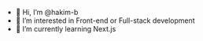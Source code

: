 - 👋 Hi, I’m @hakim-b
- 👀 I’m interested in Front-end or Full-stack development
- 🌱 I’m currently learning Next.js

<!---
hakim-b/hakim-b is a ✨ special ✨ repository because its `README.md` (this file) appears on your GitHub profile.
You can click the Preview link to take a look at your changes.
--->
